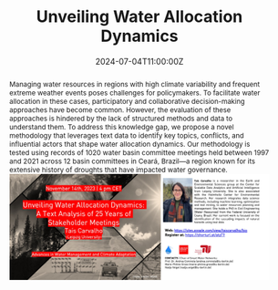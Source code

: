 ---
title: 'Unveiling Water Allocation Dynamics'

event: Advances in Water Management and Climate Adaptation - Lecture Series
event_url: https://www.tu.berlin/en/swn/study-and-teaching/courses/advances-in-water-management-and-climate-adaptation

location: Online
address:
  country: Germany

summary: 'The lecture series on "Advances in Water Management and Climate Adaptation" is a comprehensive course designed to explore the latest techniques, tools, technologies, strategies, and policies in managing water resources and adapting to the challenges posed by climate change.'
abstract: 'Managing water resources in regions with high climate variability and frequent extreme weather events poses challenges for policymakers. To facilitate water allocation in these cases, participatory and collaborative decision-making approaches have become common. However, the evaluation of these approaches is hindered by the lack of structured methods and data to understand them. To address this knowledge gap, we propose a novel methodology that leverages text data to identify key topics, conflicts, and influential actors that shape water allocation dynamics. Our methodology is tested using records of 1020 water basin committee meetings held between 1997 and 2021 across 12 basin committees in Ceará, Brazil—a region known for its extensive history of droughts that have impacted water governance.
![Image alt](banner.png)'

# Talk start and end times.
#   End time can optionally be hidden by prefixing the line with `#`.
date: '2024-07-04T11:00:00Z'
date_end: '2024-07-04T12:00:00Z'
all_day: false

# Schedule page publish date (NOT talk date).
publishDate: '2017-01-01T00:00:00Z'

authors: []
tags: []

# Is this a featured talk? (true/false)
featured: false

image:
  caption: ''
  focal_point: Right

links:
#  - icon: twitter
#    icon_pack: fab
#    name: Follow
#    url: https://x.com/Sca_DS/status/1807730876656037993
#url_code: ''
#url_pdf: ''
url_slides: 'uploads/Talk_23_TU_Berlin_Unveiling-water-allocation-dynamics.pdf'
url_video: ''

# Markdown Slides (optional).
#   Associate this talk with Markdown slides.
#   Simply enter your slide deck's filename without extension.
#   E.g. `slides = "example-slides"` references `content/slides/example-slides.md`.
#   Otherwise, set `slides = ""`.
# slides: ""

# Projects (optional).
#   Associate this post with one or more of your projects.
#   Simply enter your project's folder or file name without extension.
#   E.g. `projects = ["internal-project"]` references `content/project/deep-learning/index.md`.
#   Otherwise, set `projects = []`.
#projects: 
#  - example
---